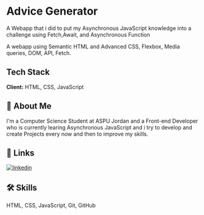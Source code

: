 
# Advice Generator

A Webapp that i did to put my Asynchronous JavaScript knowledge into a challenge using Fetch,Await, and Asynchronous Function

A webapp using Semantic HTML and Advanced CSS, Flexbox, Media queries, DOM, API, Fetch.
## Tech Stack

**Client:** HTML, CSS, JavaScript



## 🚀 About Me
I'm a Computer Science Student at ASPU Jordan and a Front-end Developer who is currently learing Asynchronous JavaScript and i try to develop and create Projects every now and then to improve my skills.


## 🔗 Links

[![linkedin](https://img.shields.io/badge/linkedin-0A66C2?style=for-the-badge&logo=linkedin&logoColor=white)](https://www.linkedin.com/in/yazan-alqadery-b500a62a0/)



## 🛠 Skills
HTML, CSS, JavaScript, Git, GitHub


